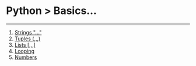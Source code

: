 # Python > Basics...

------

1. [Strings "..."](Strings.md)
2. [Tuples (,,,)](Tuples.md)
3. [Lists [,,,]](Lists.md)
4. [Looping](Looping.md)
5. [Numbers](Numbers.md)
